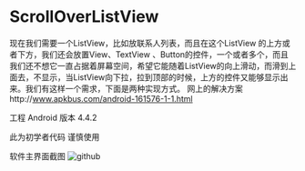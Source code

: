 ScrollOverListView
==================

现在我们需要一个ListView，比如放联系人列表，而且在这个ListView 的上方或者下方，我们还会放置View、TextView  、Button的控件，一个或者多个，而且我们还不想它一直占据着屏幕空间，希望它能随着ListView的向上滑动，而滑到上面去，不显示，当ListView向下拉，拉到顶部的时候，上方的控件又能够显示出来。我们有这样一个需求，下面是两种实现方式。  网上的解决方案http://www.apkbus.com/android-161576-1-1.html



工程 Android 版本 4.4.2

此为初学者代码 谨慎使用


软件主界面截图
![github](https://github.com/feiongithub/ScrollOverListView/blob/master/apkScreenshot.png)
